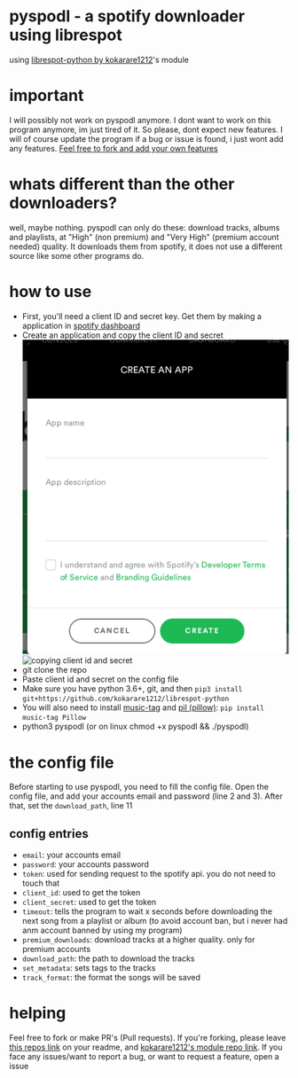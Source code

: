 # pyspodl - a spotify downloader using librespot

using [librespot-python by kokarare1212](https://github.com/kokarare1212/librespot-python)'s module

# important
I will possibly not work on pyspodl anymore. I dont want to work on this program anymore, im just tired of it. So please, dont expect new features. I will of course update the program if a bug or issue is found, i just wont add any features. [Feel free to fork and add your own features](#helping)

# whats different than the other downloaders?
well, maybe nothing. pyspodl can only do these: download tracks, albums and playlists, at "High" (non premium) and "Very High" (premium account needed) quality. It downloads them from spotify, it does not use a different source like some other programs do.

# how to use
+ First, you'll need a client ID and secret key. Get them by making a application in [spotify dashboard](https://developer.spotify.com/dashboard/applications)
+ Create an application and copy the client ID and secret
![creating an application in Spotify dashboard](screens/createapp.png)
![copying client id and secret](https://i.imgur.com/Qfl2wxd.png)
+ git clone the repo
+ Paste client id and secret on the config file
+ Make sure you have python 3.6+, git, and then `pip3 install git+https://github.com/kokarare1212/librespot-python`
+ You will also need to install [music-tag](https://pypi.org/project/music-tag/) and [pil (pillow)](https://pypi.org/project/Pillow/): `pip install music-tag Pillow`
+ python3 pyspodl (or on linux chmod +x pyspodl && ./pyspodl)

# the config file
Before starting to use pyspodl, you need to fill the config file. Open the config file, and add your accounts email and password (line 2 and 3). After that, set the `download_path`, line 11

## config entries
+ `email`: your accounts email
+ `password`: your accounts password
+ `token`: used for sending request to the spotify api. you do not need to touch that
+ `client_id`: used to get the token
+ `client_secret`: used to get the token
+ `timeout`: tells the program to wait x seconds before downloading the next song from a playlist or album (to avoid account ban, but i never had anm account banned by using my program)
+ `premium_downloads`: download tracks at a higher quality. only for premium accounts
+ `download_path`: the path to download the tracks
+ `set_metadata`: sets tags to the tracks
+ `track_format`: the format the songs will be saved

# helping
Feel free to fork or make PR's (Pull requests). If you're forking, please leave [this repos link](https://github.com/devlocalhost/pyspodl) on your readme, and [kokarare1212's module repo link](https://github.com/kokarare1212/librespot-python).
If you face any issues/want to report a bug, or want to request a feature, open a issue
